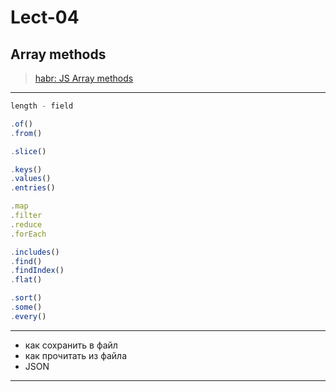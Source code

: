 # Lect-04  

## Array methods  

> [habr: JS Array methods](https://habr.com/ru/companies/ruvds/articles/430380/)  

---  

```js
length - field

.of()
.from()

.slice()

.keys()
.values()
.entries()

.map
.filter
.reduce
.forEach

.includes()
.find()
.findIndex()
.flat()

.sort()
.some()
.every()
```

---  

- как сохранить в файл  
- как прочитать из файла  
- JSON  

---  

